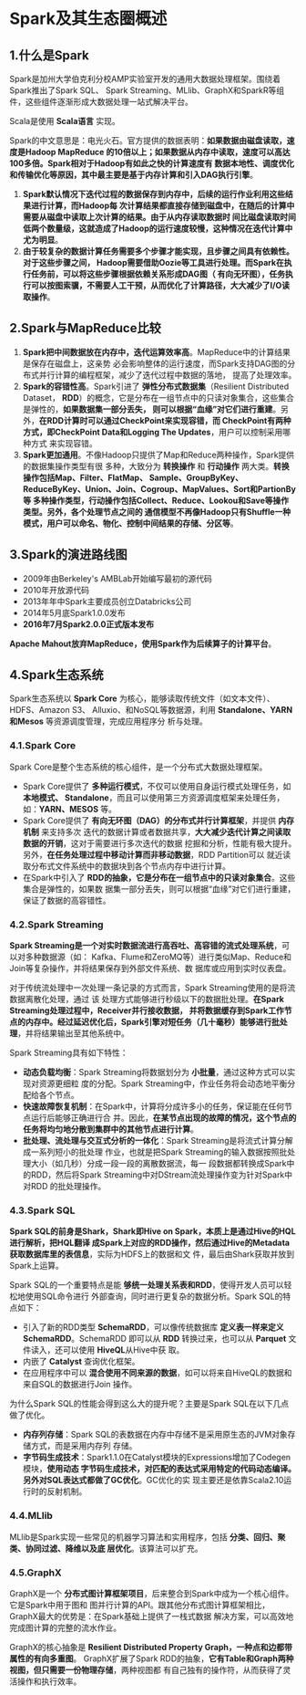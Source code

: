 Spark及其生态圈概述
================================================================================
## 1.什么是Spark
Spark是加州大学伯克利分校AMP实验室开发的通用大数据处理框架。围绕着Spark推出了Spark SQL、
Spark Streaming、MLlib、GraphX和SparkR等组件，这些组件逐渐形成大数据处理一站式解决平台。

Scala是使用 **Scala语言** 实现。

Spark的中文意思是：电光火石。官方提供的数据表明：**如果数据由磁盘读取，速度是Hadoop MapReduce
的10倍以上；如果数据从内存中读取，速度可以高达100多倍。Spark相对于Hadoop有如此之快的计算速度有
数据本地性、调度优化和传输优化等原因，其中最主要是基于内存计算和引入DAG执行引擎**。
1. **Spark默认情况下迭代过程的数据保存到内存中，后续的运行作业利用这些结果进行计算，而Hadoop每
次计算结果都直接存储到磁盘中，在随后的计算中需要从磁盘中读取上次计算的结果。由于从内存读取数据时
间比磁盘读取时间低两个数量级，这就造成了Hadoop的运行速度较慢，这种情况在迭代计算中尤为明显**。
2. **由于较复杂的数据计算任务需要多个步骤才能实现，且步骤之间具有依赖性。对于这些步骤之间，
Hadoop需要借助Oozie等工具进行处理。而Spark在执行任务前，可以将这些步骤根据依赖关系形成DAG图（
有向无环图），任务执行可以按图索骥，不需要人工干预，从而优化了计算路径，大大减少了I/O读取操作**。

## 2.Spark与MapReduce比较 
1. **Spark把中间数据放在内存中，迭代运算效率高**。MapReduce中的计算结果是保存在磁盘上，这亲势
必会影响整体的运行速度，而Spark支持DAG图的分布式并行计算的编程框架，减少了迭代过程中数据的落地，
提高了处理效率。
2. **Spark的容错性高**。Spark引进了 **弹性分布式数据集**（Resilient Distributed Dataset，
**RDD**）的概念，它是分布在一组节点中的只读对象集合，这些集合是弹性的，**如果数据集一部分丢失，
则可以根据“血缘”对它们进行重建**。另外，**在RDD计算时可以通过CheckPoint来实现容错，而
CheckPoint有两种方式，即CheckPoint Data和Logging The Updates**，用户可以控制采用哪种方式
来实现容错。
3. **Spark更加通用**。不像Hadoop只提供了Map和Reduce两种操作，Spark提供的数据集操作类型有很
多种，大致分为 **转换操作** 和 **行动操作** 两大类。**转换操作包括Map、Filter、FlatMap、
Sample、GroupByKey、ReduceByKey、Union、Join、Cogroup、MapValues、Sort和PartionBy等
多种操作类型，行动操作包括Collect、Reduce、Lookou和Save等操作类型。另外，各个处理节点之间的
通信模型不再像Hadoop只有Shuffle一种模式，用户可以命名、物化、控制中间结果的存储、分区等**。

## 3.Spark的演进路线图
+ 2009年由Berkeley's AMBLab开始编写最初的源代码
+ 2010年开放源代码
+ 2013年年中Spark主要成员创立Databricks公司
+ 2014年5月底Spark1.0.0发布
+ **2016年7月Spark2.0.0正式版本发布**

**Apache Mahout放弃MapReduce，使用Spark作为后续算子的计算平台**。

## 4.Spark生态系统
Spark生态系统以 **Spark Core** 为核心，能够读取传统文件（如文本文件）、HDFS、Amazon S3、
Alluxio、和NoSQL等数据源，利用 **Standalone、YARN和Mesos** 等资源调度管理，完成应用程序分
析与处理。

### 4.1.Spark Core
Spark Core是整个生态系统的核心组件，是一个分布式大数据处理框架。
+ Spark Core提供了 **多种运行模式**，不仅可以使用自身运行模式处理任务，如 **本地模式、
Standalone**，而且可以使用第三方资源调度框架来处理任务，如：**YARN、MESOS** 等。
+ Spark Core提供了 **有向无环图（DAG）的分布式并行计算框架**，并提供 **内存机制** 来支持多次
迭代的数据计算或者数据共享，**大大减少迭代计算之间读取数据的开销**，这对于需要进行多次迭代的数据
挖掘和分析，性能有极大提升。另外，**在任务处理过程中移动计算而非移动数据**，RDD Partition可以
就近读取分布式文件系统中的数据块到各个节点内存中进行计算。
+ 在Spark中引入了 **RDD的抽象，它是分布在一组节点中的只读对象集合**。这些集合是弹性的，如果数
据集一部分丢失，则可以根据“血缘”对它们进行重建，保证了数据的高容错性。

### 4.2.Spark Streaming
**Spark Streaming是一个对实时数据流进行高吞吐、高容错的流式处理系统**，可以对多种数据源（如：
Kafka、Flume和ZeroMQ等）进行类似Map、Reduce和Join等复杂操作，并将结果保存到外部文件系统、数
据库或应用到实时仪表盘。

对于传统流处理中一次处理一条记录的方式而言，Spark Streaming使用的是将流数据离散化处理，通过 该
处理方式能够进行秒级以下的数据批处理。**在Spark Streaming处理过程中，Receiver并行接收数据，
并将数据缓存到Spark工作节点的内存中。经过延迟优化后，Spark引擎对短任务（几十毫秒）能够进行批处
理**，并将结果输出至其他系统中。

Spark Streaming具有如下特性：
+ **动态负载均衡**：Spark Streaming将数据划分为 **小批量**，通过这种方式可以实现对资源更细粒
度的分配。Spark Streaming中，作业任务将会动态地平衡分配给各个节点。
+ **快速故障恢复机制**：在Spark中，计算将分成许多小的任务，保证能在任何节点运行后能够正确进行合
并。因此，**在某节点出现的故障的情况，这个节点的任务将均匀地分散到集群中的其他节点进行计算**。
+ **批处理、流处理与交互式分析的一体化**：Spark Streaming是将流式计算分解成一系列短小的批处理
作业，也就是把Spark Streaming的输入数据按照批处理大小（如几秒）分成一段一段的离散数据流，每一
段数据都转换成Spark中的RDD，然后将Spark Streaming中对DStream流处理操作变为针对Spark中对RDD
的批处理操作。

### 4.3.Spark SQL
**Spark SQL的前身是Shark，Shark即Hive on Spark，本质上是通过Hive的HQL进行解析，把HQL翻译
成Spark上对应的RDD操作，然后通过Hive的Metadata获取数据库里的表信息**，实际为HDFS上的数据和文
件，最后由Shark获取并放到Spark上运算。 

Spark SQL的一个重要特点是能 **够统一处理关系表和RDD**，使得开发人员可以轻松地使用SQL命令进行
外部查询，同时进行更复杂的数据分析。Spark SQL的特点如下：
+ 引入了新的RDD类型 **SchemaRDD**，可以像传统数据库 **定义表一样来定义SchemaRDD**。SchemaRDD
即可以从 **RDD** 转换过来，也可以从 **Parquet** 文件读入，还可以使用 **HiveQL**从Hive中获
取。
+ 内嵌了 **Catalyst** 查询优化框架。
+ 在应用程序中可以 **混合使用不同来源的数据**，如可以将来自HiveQL的数据和来自SQL的数据进行Join
操作。

为什么Spark SQL的性能会得到这么大的提升呢？主要是Spark SQL在以下几点做了优化。
+ **内存列存储**：Spark SQL的表数据在内存中存储不是采用原生态的JVM对象存储方式，而是采用内存列
存储。
+ **字节码生成技术**：Spark1.1.0在Catalyst模块的Expressions增加了Codegen模块，**使用动态
字节码生成技术，对匹配的表达式采用特定的代码动态编译。另外对SQL表达式都做了GC优化**。GC优化的实
现主要还是依靠Scala2.10运行时的反射机制。

### 4.4.MLlib
MLlib是Spark实现一些常见的机器学习算法和实用程序，包括 **分类、回归、聚类、协同过滤、降维以及底
层优化**。该算法可以扩充。

### 4.5.GraphX
GraphX是一个 **分布式图计算框架项目**，后来整合到Spark中成为一个核心组件。它是Spark中用于图和
图并行计算的API。跟其他分布式图计算框架相比，GraphX最大的优势是：在Spark基础上提供了一栈式数据
解决方案，可以高效地完成图计算的完整的流水作业。

GraphX的核心抽象是 **Resilient Distributed Property Graph，一种点和边都带属性的有向多重图**。
GraphX扩展了Spark RDD的抽象，**它有Table和Graph两种视图，但只需要一份物理存储**，两种视图都
有自己独有的操作符，从而获得了灵活操作和执行效率。









                                                                                                                                                                                                                                                                                                                                                                                                                                                                                                                                                                                                                                                    










